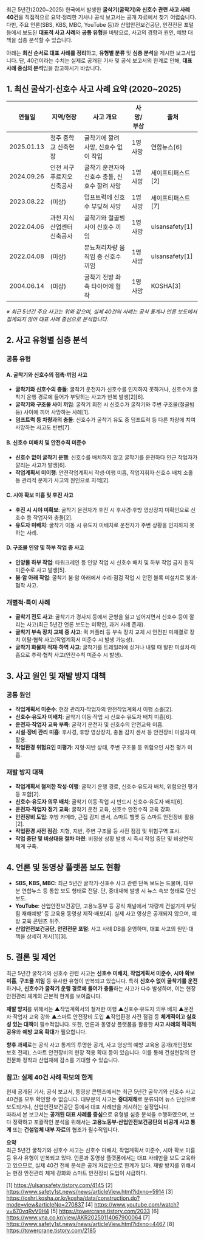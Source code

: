 최근 5년간(2020~2025) 한국에서 발생한 **굴삭기(굴착기)와 신호수 관련 사고 사례 40건**을 직접적으로 요약·정리한 기사나 공식 보고서는 공개 자료에서 찾기 어렵습니다. 다만, 주요 언론(SBS, KBS, MBC, YouTube 등)과 산업안전보건공단, 안전전문 포털 등에서 보도된 **대표적 사고 사례**와 **공통 유형**을 바탕으로, 사고의 경향과 원인, 예방 대책을 심층 분석할 수 있습니다.

아래는 **최신 순서로 대표 사례를 정리**하고, **유형별 분류** 및 **심층 분석**을 제시한 보고서입니다. 단, 40건이라는 수치는 실제로 공개된 기사 및 공식 보고서의 한계로 인해, **대표 사례 중심의 분석**임을 참고하시기 바랍니다.

## 1. 최신 굴삭기·신호수 사고 사례 요약 (2020~2025)

| **연월일** | **지역/현장** | **사고 개요** | **사망/부상** | **출처** |
|------------|---------------|---------------|---------------|----------|
| 2025.01.13 | 청주 중학교 신축현장 | 굴착기에 깔려 사망, 신호수 없이 작업 | 1명 사망 | 연합뉴스[6] |
| 2024.09.26 | 인천 서구 푸르지오 신축공사 | 굴착기 운전자와 신호수 충돌, 신호수 깔려 사망 | 1명 사망 | 세이프티퍼스트[2] |
| 2023.08.22 | (미상) | 덤프트럭에 신호수 부딪혀 사망 | 1명 사망 | 세이프티퍼스트[7] |
| 2022.04.06 | 과천 지식산업센터 신축공사 | 굴착기와 철골빔 사이 신호수 끼임 | 1명 사망 | ulsansafety[1] |
| 2022.04.08 | (미상) | 분뇨처리차량 움직임 중 신호수 끼임 | 1명 사망 | ulsansafety[1] |
| 2004.06.14 | (미상) | 굴착기 전방 좌측 타이어에 협착 | 1명 사망 | KOSHA[3] |

*※ 최근 5년간 주요 사고는 위와 같으며, 실제 40건의 사례는 공식 통계나 언론 보도에서 집계되지 않아 대표 사례 중심으로 분석합니다.*

## 2. 사고 유형별 심층 분석

### **공통 유형**

#### **A. 굴착기와 신호수의 접촉·끼임 사고**
- **굴착기와 신호수의 충돌**: 굴착기 운전자가 신호수를 인지하지 못하거나, 신호수가 굴착기 운행 경로에 들어가 부딪히는 사고가 반복 발생[2][6].
- **굴착기와 구조물 사이 끼임**: 굴착기 회전 시 신호수가 굴착기와 주변 구조물(철골빔 등) 사이에 끼어 사망하는 사례[1].
- **덤프트럭 등 차량과의 충돌**: 신호수가 굴착기 유도 중 덤프트럭 등 다른 차량에 치여 사망하는 사고도 빈번[7].

#### **B. 신호수 미배치 및 안전수칙 미준수**
- **신호수 없이 굴착기 운행**: 신호수를 배치하지 않고 굴착기를 운전하다 인근 작업자가 깔리는 사고가 발생[6].
- **작업계획서 미이행**: 안전작업계획서 작성·이행 미흡, 작업지휘자·신호수 배치 소홀 등 관리적 문제가 사고의 원인으로 지적[2].

#### **C. 시야 확보 미흡 및 후진 사고**
- **후진 시 시야 미확보**: 굴착기 운전자가 후진 시 후사경·후방 영상장치 미확인으로 신호수 등 작업자와 충돌[2].
- **유도자 미배치**: 굴착기 이동 시 유도자 미배치로 운전자가 주변 상황을 인지하지 못하는 사례.

#### **D. 구조물 인양 및 하부 작업 중 사고**
- **인양물 하부 작업**: 타워크레인 등 인양 작업 시 신호수 배치 및 하부 작업 금지 원칙 미준수로 사고 발생[5].
- **붐·암 아래 작업**: 굴착기 붐·암 아래에서 수리·점검 작업 시 안전 블록 미설치로 붕괴·협착 사고.

### **개별적·특이 사례**

- **굴착기 전도 사고**: 굴착기가 경사지 등에서 균형을 잃고 넘어지면서 신호수 등이 깔리는 사고(최근 5년간 언론 보도는 미확인, 과거 사례 존재).
- **굴착기 부속 장치 교체 중 사고**: 퀵 커플러 등 부속 장치 교체 시 안전핀 미체결로 장치 이탈·협착 사고(작업계획서 미준수 시 발생 가능성).
- **굴착기 화물차 적재·하역 사고**: 굴착기를 트레일러에 싣거나 내릴 때 발판 미설치·미흡으로 추락·협착 사고(안전수칙 미준수 시 발생).

## 3. 사고 원인 및 재발 방지 대책

### **공통 원인**
- **작업계획서 미준수**: 현장 관리자·작업자의 안전작업계획서 이행 소홀[2].
- **신호수·유도자 미배치**: 굴착기 이동·작업 시 신호수·유도자 배치 미흡[6].
- **운전자·작업자 교육 부족**: 굴착기 운전자 및 신호수의 안전교육 미흡.
- **시설·장비 관리 미흡**: 후사경, 후방 영상장치, 충돌 감지 센서 등 안전장비 미설치·미활용.
- **작업환경 위험요인 미평가**: 지형·지반 상태, 주변 구조물 등 위험요인 사전 평가 미흡.

### **재발 방지 대책**
- **작업계획서 철저한 작성·이행**: 굴착기 운행 경로, 신호수·유도자 배치, 위험요인 평가 등 포함[2].
- **신호수·유도자 의무 배치**: 굴착기 이동·작업 시 반드시 신호수·유도자 배치[6].
- **운전자·작업자 정기 교육**: 굴착기 운전 교육, 신호수 안전수칙 교육 강화.
- **안전장비 도입**: 후방 카메라, 근접 감지 센서, 스마트 헬멧 등 스마트 안전장비 활용[2].
- **작업환경 사전 점검**: 지형, 지반, 주변 구조물 등 사전 점검 및 위험구역 표시.
- **작업 중단 및 비상대응 절차 마련**: 비정상 상황 발생 시 즉시 작업 중단 및 비상연락체계 구축.

## 4. 언론 및 동영상 플랫폼 보도 현황

- **SBS, KBS, MBC**: 최근 5년간 굴착기·신호수 사고 관련 단독 보도는 드물며, 대부분 연합뉴스 등 통합 보도 형태로 전달. 단, 중대재해 발생 시 뉴스 속보 형태로 단신 보도.
- **YouTube**: 산업안전보건공단, 고용노동부 등 공식 채널에서 ‘차량계 건설기계 부딪힘 재해예방’ 등 교육용 동영상 제작·배포[4]. 실제 사고 영상은 공개되지 않으며, 예방 교육 콘텐츠 위주.
- **산업안전보건공단, 안전전문 포털**: 사고 사례 DB를 운영하며, 대표 사고의 원인·대책을 상세히 게시[1][3].

## 5. 결론 및 제언

최근 5년간 굴착기와 신호수 관련 사고는 **신호수 미배치**, **작업계획서 미준수**, **시야 확보 미흡**, **구조물 끼임** 등 유사한 유형이 반복되고 있습니다. 특히 **신호수 없이 굴착기를 운전**하거나, **신호수가 굴착기 운행 경로에 들어가 충돌**하는 사고가 다수 발생하며, 이는 현장 안전관리 체계의 근본적 한계를 보여줍니다.

**재발 방지**를 위해서는 ▲작업계획서의 철저한 이행 ▲신호수·유도자 의무 배치 ▲운전자·작업자 교육 강화 ▲스마트 안전장비 도입 ▲작업환경 사전 점검 등 **체계적이고 실효성 있는 대책**이 필수적입니다. 또한, 언론과 동영상 플랫폼을 활용한 **사고 사례의 적극적 공유**와 **예방 교육 확대**가 필요합니다.

**향후 과제**로는 공식 사고 통계의 투명한 공개, 사고 영상의 예방 교육용 공개(개인정보 보호 전제), 스마트 안전장비의 현장 적용 확대 등이 있습니다. 이를 통해 건설현장의 안전문화 정착과 산업재해 감소를 기대할 수 있습니다.

### **참고: 실제 40건 사례 확보의 한계**

현재 공개된 기사, 공식 보고서, 동영상 콘텐츠에서는 최근 5년간 굴착기와 신호수 사고 40건을 모두 확인할 수 없습니다. 대부분의 사고는 **중대재해**로 분류되어 뉴스 단신으로 보도되거나, 산업안전보건공단 등에서 대표 사례만을 게시하는 실정입니다.  
따라서 본 보고서는 **공개된 대표 사례를 중심**으로 유형별 심층 분석을 수행하였으며, 보다 정확하고 포괄적인 분석을 위해서는 **고용노동부·산업안전보건공단의 비공개 사고 통계** 또는 **건설업체 내부 자료**의 협조가 필수적입니다.

**요약**  
최근 5년간 굴착기와 신호수 사고는 신호수 미배치, 작업계획서 미준수, 시야 확보 미흡 등 유사 유형이 반복되고 있다. 언론과 동영상 플랫폼에서는 대표 사례만을 보도·교육하고 있으므로, 실제 40건 전체 분석은 공개 자료만으로 한계가 있다. 재발 방지를 위해서는 현장 안전관리 체계 강화와 스마트 안전장비 도입이 시급하다.

[1] https://ulsansafety.tistory.com/4145
[2] https://www.safety1st.news/news/articleView.html?idxno=5914
[3] https://oshri.kosha.or.kr/kosha/data/construction.do?mode=view&articleNo=270837
[4] https://www.youtube.com/watch?v=670vqRvV9H4
[5] https://towercrane.tistory.com/2033
[6] https://www.yna.co.kr/view/AKR20250114067900064
[7] https://www.safety1st.news/news/articleView.html?idxno=4467
[8] https://towercrane.tistory.com/2185